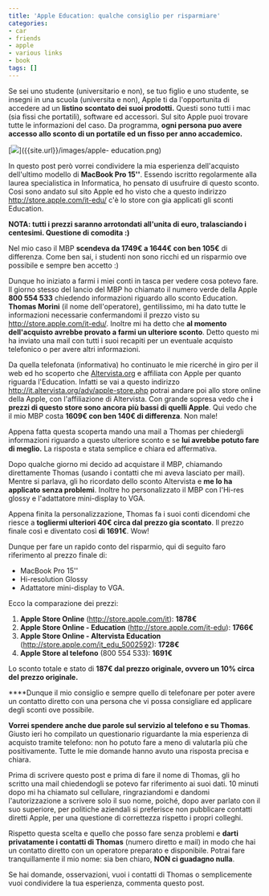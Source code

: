 ```yaml
---
title: 'Apple Education: qualche consiglio per risparmiare'
categories:
- car
- friends
- apple
- various links
- book
tags: []
---
```

Se sei uno studente (universitario e non), se tuo figlio e uno studente, se
insegni in una scuola (universita e non), Apple ti da l'opportunita di
accedere ad un **listino scontato dei suoi prodotti.** Questi sono tutti i mac
(sia fissi che portatili), software ed accessori. Sul sito Apple puoi trovare
tutte le informazioni del caso. Da programma, **ogni persona puo avere accesso
allo sconto di un portatile ed un fisso per anno accademico.**

[![]({{site.url}}/images/apple-education.png)]({{site.url}}/images/apple-
education.png)

  
In questo post però vorrei condividere la mia esperienza dell'acquisto
dell'ultimo modello di **MacBook Pro 15''**. Essendo iscritto regolarmente
alla laurea specialistica in Informatica, ho pensato di usufruire di questo
sconto. Cosi sono andato sul sito Apple ed ho visto che a questo indirizzo
<http://store.apple.com/it-edu/> c'è lo store con gia applicati gli sconti
Education.

**NOTA: tutti i prezzi saranno arrotondati all'unita di euro, tralasciando i centesimi. Questione di comodita :)**

Nel mio caso il MBP **scendeva da 1749€ a 1644€ con ben 105€** di differenza.
Come ben sai, i studenti non sono ricchi ed un risparmio ove possibile e
sempre ben accetto :)

Dunque ho iniziato a farmi i miei conti in tasca per vedere cosa potevo fare.
Il giorno stesso del lancio del MBP ho chiamato il numero verde della Apple
**800 554 533** chiedendo informazioni riguardo allo sconto Education.
**Thomas Morini** (il nome dell'operatore), gentilissimo, mi ha dato tutte le
informazioni necessarie confermandomi il prezzo visto su
<http://store.apple.com/it-edu/>. Inoltre mi ha detto che **al momento
dell'acquisto avrebbe provato a farmi un ulteriore sconto**. Detto questo mi
ha inviato una mail con tutti i suoi recapiti per un eventuale acquisto
telefonico o per avere altri informazioni.

Da quella telefonata (informativa) ho continuato le mie ricerché in giro per
il web ed ho scoperto che [Altervista.org](http://altervista.org) e affiliata
con Apple per quanto riguarda l'Education. Infatti se vai a questo indirizzo
<http://it.altervista.org/adv/apple-store.php> potrai andare poi allo store
online della Apple, con l'affiliazione di Altervista. Con grande sopresa vedo
che **i prezzi di questo store sono ancora più bassi di quelli Apple**. Qui
vedo che il mio MBP costa **1609€ con ben 140€ di differenza**. Non male!

Appena fatta questa scoperta mando una mail a Thomas per chiedergli
informazioni riguardo a questo ulteriore sconto e se **lui avrebbe potuto fare
di meglio.** La risposta e stata semplice e chiara ed affermativa.

Dopo qualche giorno mi decido ad acquistare il MBP, chiamando direttamente
Thomas (usando i contatti che mi aveva lasciato per mail). Mentre si parlava,
gli ho ricordato dello sconto Altervista e **me lo ha applicato senza
problemi**. Inoltre ho personalizzato il MBP con l'Hi-res glossy e
l'adattatore mini-display to VGA.

Appena finita la personalizzazione, Thomas fa i suoi conti dicendomi che
riesce a **togliermi ulteriori 40€ circa dal prezzo gia scontato**. Il prezzo
finale così e diventato così **di 1691€**. Wow!

Dunque per fare un rapido conto del risparmio, qui di seguito faro riferimento
al prezzo finale di:

  * MacBook Pro 15''
  * Hi-resolution Glossy
  * Adattatore mini-display to VGA.
  

  
Ecco la comparazione dei prezzi:

  1. **Apple Store Online** (<http://store.apple.com/it>): **1878€**
  2. **Apple Store Online - Education** (<http://store.apple.com/it-edu>): **1766€**
  3. **Apple Store Online - Altervista Education** (<http://store.apple.com/it_edu_5002592>): **1728€**
  4. **Apple Store al telefono** (800 554 533): **1691€**
  

  
Lo sconto totale e stato di **187€ dal prezzo originale, ovvero un 10% circa
del prezzo originale.**

****Dunque il mio consiglio e sempre quello di telefonare per poter avere un contatto diretto con una persona che vi possa consigliare ed applicare degli sconti ove possibile.

**Vorrei spendere anche due parole sul servizio al telefono e su Thomas**. Giusto ieri ho compilato un questionario riguardante la mia esperienza di acquisto tramite telefono: non ho potuto fare a meno di valutarla più che positivamente. Tutte le mie domande hanno avuto una risposta precisa e chiara.

Prima di scrivere questo post e prima di fare il nome di Thomas, gli ho
scritto una mail chiedendogli se potevo far riferimento ai suoi dati. 10
minuti dopo mi ha chiamato sul cellulare, ringraziandomi e dandomi
l'autorizzazione a scrivere solo il suo nome, poiché, dopo aver parlato con il
suo superiore, per politiche aziendali si preferisce non pubblicare contatti
diretti Apple, per una questione di correttezza rispetto i propri colleghi.

Rispetto questa scelta e quello che posso fare senza problemi e **darti
privatamente i contatti di Thomas** (numero diretto e mail) in modo che hai un
contatto diretto con un operatore preparato e disponibile. Potrai fare
tranquillamente il mio nome: sia ben chiaro, **NON ci guadagno nulla**.

Se hai domande, osservazioni, vuoi i contatti di Thomas o semplicemente vuoi
condividere la tua esperienza, commenta questo post.

